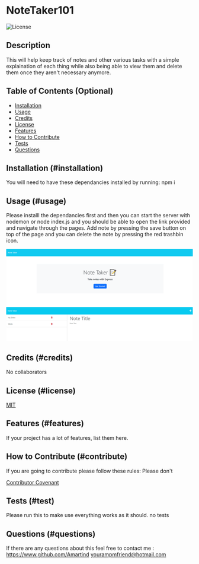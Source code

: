 # NoteTaker101 
![License](https://img.shields.io/badge/License-MIT-blue)
## Description
    
This will help keep track of notes and other various tasks with a simple explaination of each thing while also being able to view them and delete them once they aren't necessary anymore.
    
## Table of Contents (Optional)
    
    
- [Installation](#installation)
- [Usage](#usage)
- [Credits](#credits)
- [License](#license)
- [Features](#features)
- [How to Contribute](#contribute)
- [Tests](#test)
- [Questions](#questions)
    
## Installation (#installation)
    
You will need to have these dependancies installed by running:
npm i
    
## Usage (#usage)
    
    
Please installl the dependancies first and then you can start the server with nodemon or node index.js and you should be able to open the link  provided and navigate through the pages. Add note by pressing the save button on top of the page and you can delete the note by pressing the red trashbin icon.


    
    
![alt text](Assets/note1.png)
![alt text](Assets/note2.png)

    
    
## Credits (#credits)
    
No collaborators
    
## License (#license)
    
[MIT](https://www.google.com/search?q=what+can+i+do+with+a+MIT+license)
    
    
## Features (#features)
    
If your project has a lot of features, list them here.
    
## How to Contribute (#contribute)

If you are going to contribute please follow these rules:
Please don't
    
[Contributor Covenant](https://www.contributor-covenant.org/)


## Tests (#test)

Please run this to make use everything works as it should.
no tests

## Questions (#questions)

If there are any questions about this feel free to contact me :
https://www.github.com/Amartind
yourampmfriend@hotmail.com
    